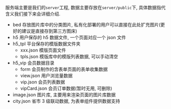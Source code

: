 <!--
 * @Date: 2021-01-20 23:25:29
 * @LastEditors: xuxiaoxi
 * @LastEditTime: 2021-01-22 21:48:34
 * @FilePath: /github-h5-Dooring/doc/zh/guide/deployDev/deploy.md
-->

服务端主要是我们的`server`工程, 数据主要存放在`server/public`下, 具体数据指代含义我们接下来会详细介绍.

- bed 存放图片库中的分类图片, 私有化部署的用户可以直接在此处扩充图片(更好的建议是直接存到第三方图床)
- h5 用户保存的 h5 数据文件, 一个页面对应一个 json 文件
- h5_tpl 平台保存的模版数据文件夹
  - xxx.json 模版页面文件
  - tpls.json 模版库中的模版列表数据, 可以手动清空
- h5_vip 会员数据目录
  - form 会员制作的含表单页面的表单收集数据
  - view.json 用户浏览量数据
  - vip.json 会员列表数据
  - vipCard.json 会员订单数据(暂时无用, 可删除)
- image.json 图片库, 主要用来渲染页面的图片库数据
- city.json 省市 3 级联动数据, 为表单组件提供数据支持

